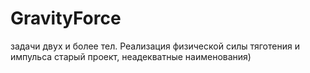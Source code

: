 # GravityForce
задачи двух и более тел. Реализация физической силы тяготения и импульса
старый проект, неадекватные наименования)
